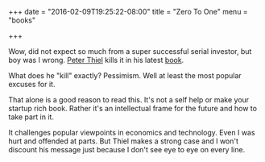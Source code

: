 +++
date = "2016-02-09T19:25:22-08:00"
title = "Zero To One"
menu = "books"

+++

Wow, did not expect so much from a super successful serial investor, but boy was I wrong.  [Peter Thiel](https://en.wikipedia.org/wiki/Peter_Thiel) kills it in his latest [book](http://www.amazon.com/Zero-One-Notes-Startups-Future/dp/0804139296).

What does he "kill" exactly?  Pessimism.  Well at least the most popular excuses for it.

That alone is a good reason to read this.  It's not a self help or make your startup rich book.  Rather it's an intellectual frame for the future and how to take part in it.

It challenges popular viewpoints in economics and technology.  Even I was hurt and offended at parts.  But Thiel makes a strong case and I won't discount his message just because I don't see eye to eye on every line.

